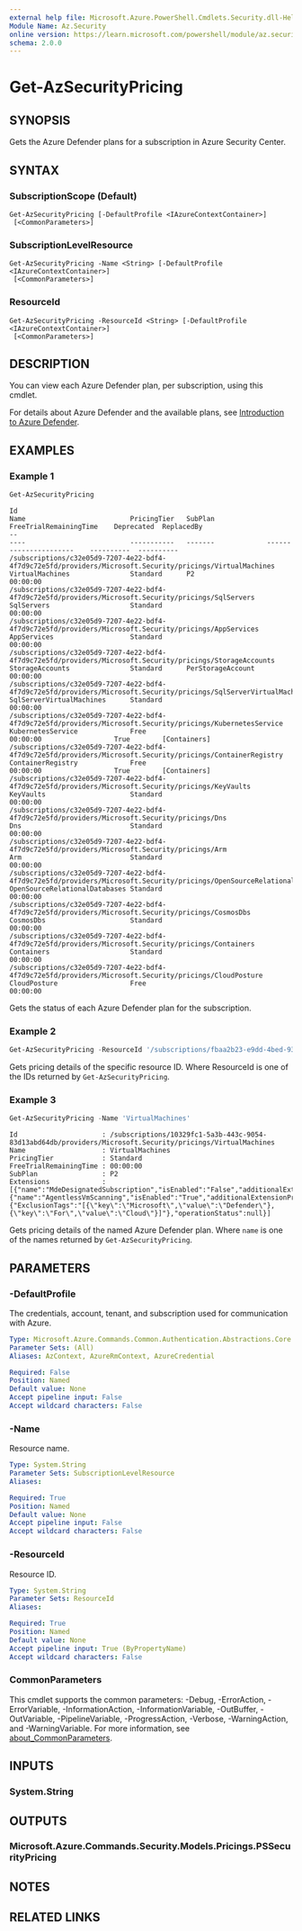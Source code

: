 ```yaml
---
external help file: Microsoft.Azure.PowerShell.Cmdlets.Security.dll-Help.xml
Module Name: Az.Security
online version: https://learn.microsoft.com/powershell/module/az.security/Get-AzSecurityPricing
schema: 2.0.0
---
```


# Get-AzSecurityPricing

## SYNOPSIS

Gets the Azure Defender plans for a subscription in Azure Security Center.

## SYNTAX

### SubscriptionScope (Default)
```
Get-AzSecurityPricing [-DefaultProfile <IAzureContextContainer>]
 [<CommonParameters>]
```

### SubscriptionLevelResource
```
Get-AzSecurityPricing -Name <String> [-DefaultProfile <IAzureContextContainer>]
 [<CommonParameters>]
```

### ResourceId
```
Get-AzSecurityPricing -ResourceId <String> [-DefaultProfile <IAzureContextContainer>]
 [<CommonParameters>]
```

## DESCRIPTION

You can view each Azure Defender plan, per subscription, using this cmdlet.

For details about Azure Defender and the available plans, see [Introduction to Azure Defender](https://learn.microsoft.com/azure/security-center/azure-defender).

## EXAMPLES

### Example 1

```powershell
Get-AzSecurityPricing
```

```output
Id                                                                                                                      Name                          PricingTier   SubPlan             FreeTrialRemainingTime    Deprecated  ReplacedBy
--                                                                                                                      ----                          -----------   -------             ----------------------    ----------  ----------
/subscriptions/c32e05d9-7207-4e22-bdf4-4f7d9c72e5fd/providers/Microsoft.Security/pricings/VirtualMachines               VirtualMachines               Standard      P2                  00:00:00
/subscriptions/c32e05d9-7207-4e22-bdf4-4f7d9c72e5fd/providers/Microsoft.Security/pricings/SqlServers                    SqlServers                    Standard                          00:00:00
/subscriptions/c32e05d9-7207-4e22-bdf4-4f7d9c72e5fd/providers/Microsoft.Security/pricings/AppServices                   AppServices                   Standard                          00:00:00
/subscriptions/c32e05d9-7207-4e22-bdf4-4f7d9c72e5fd/providers/Microsoft.Security/pricings/StorageAccounts               StorageAccounts               Standard      PerStorageAccount   00:00:00
/subscriptions/c32e05d9-7207-4e22-bdf4-4f7d9c72e5fd/providers/Microsoft.Security/pricings/SqlServerVirtualMachines      SqlServerVirtualMachines      Standard                          00:00:00
/subscriptions/c32e05d9-7207-4e22-bdf4-4f7d9c72e5fd/providers/Microsoft.Security/pricings/KubernetesService             KubernetesService             Free                              00:00:00                  True        [Containers]
/subscriptions/c32e05d9-7207-4e22-bdf4-4f7d9c72e5fd/providers/Microsoft.Security/pricings/ContainerRegistry             ContainerRegistry             Free                              00:00:00                  True        [Containers]
/subscriptions/c32e05d9-7207-4e22-bdf4-4f7d9c72e5fd/providers/Microsoft.Security/pricings/KeyVaults                     KeyVaults                     Standard                          00:00:00
/subscriptions/c32e05d9-7207-4e22-bdf4-4f7d9c72e5fd/providers/Microsoft.Security/pricings/Dns                           Dns                           Standard                          00:00:00
/subscriptions/c32e05d9-7207-4e22-bdf4-4f7d9c72e5fd/providers/Microsoft.Security/pricings/Arm                           Arm                           Standard                          00:00:00
/subscriptions/c32e05d9-7207-4e22-bdf4-4f7d9c72e5fd/providers/Microsoft.Security/pricings/OpenSourceRelationalDatabases OpenSourceRelationalDatabases Standard                          00:00:00
/subscriptions/c32e05d9-7207-4e22-bdf4-4f7d9c72e5fd/providers/Microsoft.Security/pricings/CosmosDbs                     CosmosDbs                     Standard                          00:00:00
/subscriptions/c32e05d9-7207-4e22-bdf4-4f7d9c72e5fd/providers/Microsoft.Security/pricings/Containers                    Containers                    Standard                          00:00:00
/subscriptions/c32e05d9-7207-4e22-bdf4-4f7d9c72e5fd/providers/Microsoft.Security/pricings/CloudPosture                  CloudPosture                  Free                              00:00:00
```

Gets the status of each Azure Defender plan for the subscription.

### Example 2

```powershell
Get-AzSecurityPricing -ResourceId '/subscriptions/fbaa2b23-e9dd-4bed-93c1-9e2a44f64bc0/providers/Microsoft.Security/pricings/VirtualMachines'
```

Gets pricing details of the specific resource ID. Where ResourceId is one of the IDs returned by `Get-AzSecurityPricing`.

### Example 3

```powershell
Get-AzSecurityPricing -Name 'VirtualMachines'
```

```output
Id                     : /subscriptions/10329fc1-5a3b-443c-9054-83d13abd64db/providers/Microsoft.Security/pricings/VirtualMachines
Name                   : VirtualMachines
PricingTier            : Standard
FreeTrialRemainingTime : 00:00:00
SubPlan                : P2
Extensions             : [{"name":"MdeDesignatedSubscription","isEnabled":"False","additionalExtensionProperties":null,"operationStatus":null},{"name":"AgentlessVmScanning","isEnabled":"True","additionalExtensionProperties":{"ExclusionTags":"[{\"key\":\"Microsoft\",\"value\":\"Defender\"},{\"key\":\"For\",\"value\":\"Cloud\"}]"},"operationStatus":null}]
```

Gets pricing details of the named Azure Defender plan. Where `name` is one of the names returned by `Get-AzSecurityPricing`.

## PARAMETERS

### -DefaultProfile

The credentials, account, tenant, and subscription used for communication with Azure.

```yaml
Type: Microsoft.Azure.Commands.Common.Authentication.Abstractions.Core.IAzureContextContainer
Parameter Sets: (All)
Aliases: AzContext, AzureRmContext, AzureCredential

Required: False
Position: Named
Default value: None
Accept pipeline input: False
Accept wildcard characters: False
```

### -Name

Resource name.

```yaml
Type: System.String
Parameter Sets: SubscriptionLevelResource
Aliases:

Required: True
Position: Named
Default value: None
Accept pipeline input: False
Accept wildcard characters: False
```

### -ResourceId

Resource ID.

```yaml
Type: System.String
Parameter Sets: ResourceId
Aliases:

Required: True
Position: Named
Default value: None
Accept pipeline input: True (ByPropertyName)
Accept wildcard characters: False
```

### CommonParameters
This cmdlet supports the common parameters: -Debug, -ErrorAction, -ErrorVariable, -InformationAction, -InformationVariable, -OutBuffer, -OutVariable, -PipelineVariable, -ProgressAction, -Verbose, -WarningAction, and -WarningVariable. For more information, see [about_CommonParameters](http://go.microsoft.com/fwlink/?LinkID=113216).

## INPUTS

### System.String

## OUTPUTS

### Microsoft.Azure.Commands.Security.Models.Pricings.PSSecurityPricing

## NOTES

## RELATED LINKS
